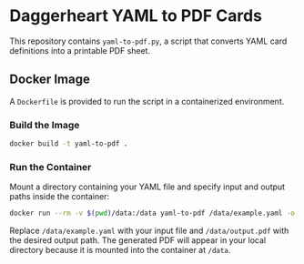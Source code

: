 # Daggerheart YAML to PDF Cards

This repository contains `yaml-to-pdf.py`, a script that converts YAML card definitions into a printable PDF sheet.

## Docker Image

A `Dockerfile` is provided to run the script in a containerized environment.

### Build the Image

```bash
docker build -t yaml-to-pdf .
```

### Run the Container

Mount a directory containing your YAML file and specify input and output paths inside the container:

```bash
docker run --rm -v $(pwd)/data:/data yaml-to-pdf /data/example.yaml -o /data/output.pdf
```

Replace `/data/example.yaml` with your input file and `/data/output.pdf` with the desired output path. The generated PDF will appear in your local directory because it is mounted into the container at `/data`.
